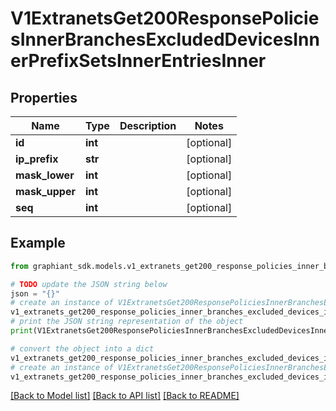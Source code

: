 # V1ExtranetsGet200ResponsePoliciesInnerBranchesExcludedDevicesInnerPrefixSetsInnerEntriesInner


## Properties

Name | Type | Description | Notes
------------ | ------------- | ------------- | -------------
**id** | **int** |  | [optional] 
**ip_prefix** | **str** |  | [optional] 
**mask_lower** | **int** |  | [optional] 
**mask_upper** | **int** |  | [optional] 
**seq** | **int** |  | [optional] 

## Example

```python
from graphiant_sdk.models.v1_extranets_get200_response_policies_inner_branches_excluded_devices_inner_prefix_sets_inner_entries_inner import V1ExtranetsGet200ResponsePoliciesInnerBranchesExcludedDevicesInnerPrefixSetsInnerEntriesInner

# TODO update the JSON string below
json = "{}"
# create an instance of V1ExtranetsGet200ResponsePoliciesInnerBranchesExcludedDevicesInnerPrefixSetsInnerEntriesInner from a JSON string
v1_extranets_get200_response_policies_inner_branches_excluded_devices_inner_prefix_sets_inner_entries_inner_instance = V1ExtranetsGet200ResponsePoliciesInnerBranchesExcludedDevicesInnerPrefixSetsInnerEntriesInner.from_json(json)
# print the JSON string representation of the object
print(V1ExtranetsGet200ResponsePoliciesInnerBranchesExcludedDevicesInnerPrefixSetsInnerEntriesInner.to_json())

# convert the object into a dict
v1_extranets_get200_response_policies_inner_branches_excluded_devices_inner_prefix_sets_inner_entries_inner_dict = v1_extranets_get200_response_policies_inner_branches_excluded_devices_inner_prefix_sets_inner_entries_inner_instance.to_dict()
# create an instance of V1ExtranetsGet200ResponsePoliciesInnerBranchesExcludedDevicesInnerPrefixSetsInnerEntriesInner from a dict
v1_extranets_get200_response_policies_inner_branches_excluded_devices_inner_prefix_sets_inner_entries_inner_from_dict = V1ExtranetsGet200ResponsePoliciesInnerBranchesExcludedDevicesInnerPrefixSetsInnerEntriesInner.from_dict(v1_extranets_get200_response_policies_inner_branches_excluded_devices_inner_prefix_sets_inner_entries_inner_dict)
```
[[Back to Model list]](../README.md#documentation-for-models) [[Back to API list]](../README.md#documentation-for-api-endpoints) [[Back to README]](../README.md)


